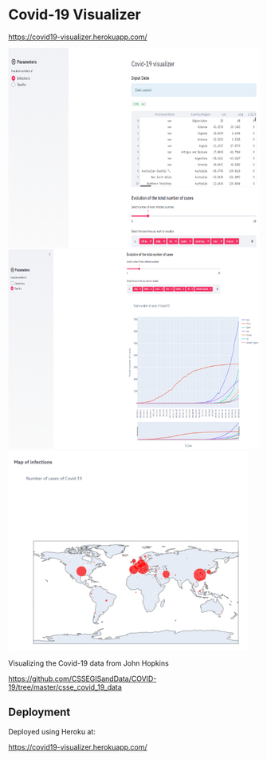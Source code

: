 # Covid-19 Visualizer

https://covid19-visualizer.herokuapp.com/

<img src="/img/screenshot_01.png" height="400">

<img src="/img/screenshot_02.png" height="400">

<img src="/img/screenshot_03.png" height="400">

Visualizing the Covid-19 data from John Hopkins

https://github.com/CSSEGISandData/COVID-19/tree/master/csse_covid_19_data

## Deployment

Deployed using Heroku at:

https://covid19-visualizer.herokuapp.com/
